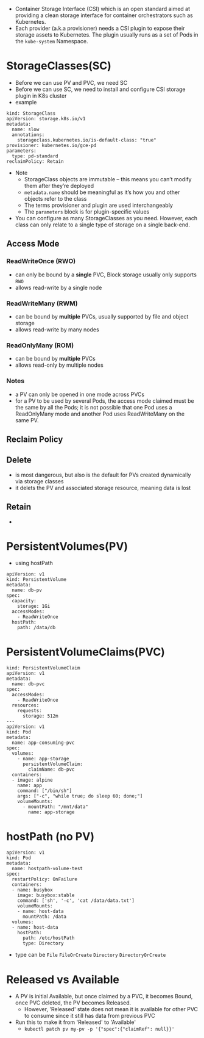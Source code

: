- Container Storage Interface (CSI) which is an open standard aimed at providing a clean storage interface for container orchestrators such as Kubernetes.
- Each provider (a.k.a provisioner) needs a CSI plugin to expose their storage assets to Kubernetes. The plugin usually runs as a set of Pods in the `kube-system` Namespace.

# StorageClasses(SC)
- Before we can use PV and PVC, we need SC
- Before we can use SC, we need to install and configure CSI storage plugin in K8s cluster
- example
```
kind: StorageClass
apiVersion: storage.k8s.io/v1
metadata:
  name: slow
  annotations:
    storageclass.kubernetes.io/is-default-class: "true"
provisioner: kubernetes.io/gce-pd
parameters:
  type: pd-standard
reclaimPolicy: Retain
```
- Note
  - StorageClass objects are immutable – this means you can’t modify them after they’re deployed
  - `metadata.name` should be meaningful as it’s how you and other objects refer to the class
  - The terms provisioner and plugin are used interchangeably
  - The `parameters` block is for plugin-specific values
- You can configure as many StorageClasses as you need. However, each class can only relate to a single type of storage on a single back-end.
## Access Mode
### ReadWriteOnce (RWO)
- can only be bound by a **single** PVC, Block storage usually only supports `RWO`
- allows read-write by a single node
### ReadWriteMany (RWM)
- can be bound by **multiple** PVCs, usually supported by file and object storage
- allows read-write by many nodes
### ReadOnlyMany (ROM)
- can be bound by **multiple** PVCs
- allows read-only by multiple nodes
### Notes
- a PV can only be opened in one mode across PVCs
- for a PV to be used by several Pods, the access mode claimed must be the same by all the Pods; it is not possible that one Pod uses a ReadOnlyMany mode and another Pod uses ReadWriteMany on the same PV.
## Reclaim Policy
## Delete
- is most dangerous, but also is the default for PVs created dynamically via storage classes
- it delets the PV and associated storage resource, meaning data is lost
## Retain
-

# PersistentVolumes(PV)
- using hostPath
```
apiVersion: v1
kind: PersistentVolume
metadata:
  name: db-pv
spec:
  capacity:
    storage: 1Gi
  accessModes:
    - ReadWriteOnce
  hostPath:
    path: /data/db
```
# PersistentVolumeClaims(PVC)
```
kind: PersistentVolumeClaim
apiVersion: v1
metadata:
  name: db-pvc
spec:
  accessModes:
    - ReadWriteOnce
  resources:
    requests:
      storage: 512m
---
apiVersion: v1
kind: Pod
metadata:
  name: app-consuming-pvc
spec:
  volumes:
    - name: app-storage
      persistentVolumeClaim:
        claimName: db-pvc
  containers:
  - image: alpine
    name: app
    command: ["/bin/sh"]
    args: ["-c", "while true; do sleep 60; done;"]
    volumeMounts:
      - mountPath: "/mnt/data"
        name: app-storage
```

# hostPath (no PV)
```
apiVersion: v1
kind: Pod
metadata:
  name: hostpath-volume-test
spec:
  restartPolicy: OnFailure
  containers:
  - name: busybox
    image: busybox:stable
    command: ['sh', '-c', 'cat /data/data.txt']
    volumeMounts:
    - name: host-data
      mountPath: /data
  volumes:
  - name: host-data
    hostPath:
      path: /etc/hostPath
      type: Directory
```
- type can be `File` `FileOrCreate` `Directory` `DirectoryOrCreate`

# Released vs Available
- A PV is initial Available, but once claimed by a PVC, it becomes Bound, once PVC deleted, the PV becomes Released.
  - However, 'Released' state does not mean it is available for other PVC to consume since it still has data from previous PVC
- Run this to make it from 'Released' to 'Available'
  - `kubectl patch pv my-pv -p '{"spec":{"claimRef": null}}'`
